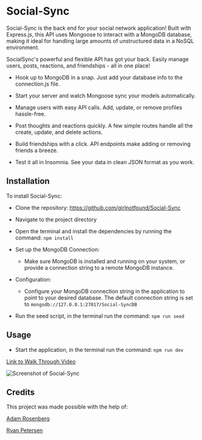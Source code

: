 # Social-Sync

Social-Sync is the back end for your social network application! Built with Express.js, this API uses Mongoose to interact with a MongoDB database, making it ideal for handling large amounts of unstructured data in a NoSQL environment.

SocialSync's powerful and flexible API has got your back. Easily manage users, posts, reactions, and friendships - all in one place!

- Hook up to MongoDB in a snap. Just add your database info to the connection.js file.

- Start your server and watch Mongoose sync your models automatically.

- Manage users with easy API calls. Add, update, or remove profiles hassle-free.

- Post thoughts and reactions quickly. A few simple routes handle all the create, update, and delete actions.

- Build friendships with a click. API endpoints make adding or removing friends a breeze.

- Test it all in Insomnia. See your data in clean JSON format as you work.

## Installation

To install Social-Sync:

- Clone the repository: https://github.com/girlnotfound/Social-Sync

- Navigate to the project directory

- Open the terminal and install the dependencies by running the command: `npm install`

- Set up the MongoDB Connection:

  - Make sure MongoDB is installed and running on your system, or provide a connection string to a remote MongoDB instance.

- Configuration:

  - Configure your MongoDB connection string in the application to point to your desired database. The default connection string is set to `mongodb://127.0.0.1:27017/Social-SyncDB`

- Run the seed script, in the terminal run the command: `npm run seed`

## Usage

- Start the application, in the terminal run the command: `npm run dev`

[Link to Walk Through Video]()

![Screenshot of Social-Sync]()

## Credits

This project was made possible with the help of:

[Adam Rosenberg](https://github.com/AcoderRose)

[Ryan Petersen](https://github.com/RyanPetersen-89)
